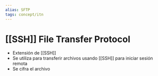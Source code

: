 ```yaml
---
alias: SFTP
tags: concept/itn
---
```

# [[SSH]] File Transfer Protocol
- Extensión de [[SSH]]
- Se utiliza para transferir archivos usando [[SSH]] para iniciar sesión remota
- Se cifra el archivo
